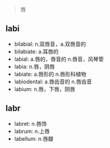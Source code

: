 > 唇

## labi

- bilabial: n.双唇音，a.双唇音的
- bilabiate: a.耳唇的
- labial: a.唇的，唇音的 n.唇音，风琴管
- labia: n.唇，阴唇
- labiate: a.唇形的 n.唇形科植物
- labiodental: a.唇齿音的 n.唇齿音
- labium: n.唇，下唇，阴唇

## labr

- labret: n.唇饰
- labrum: n.上唇
- labellum: n.唇瓣